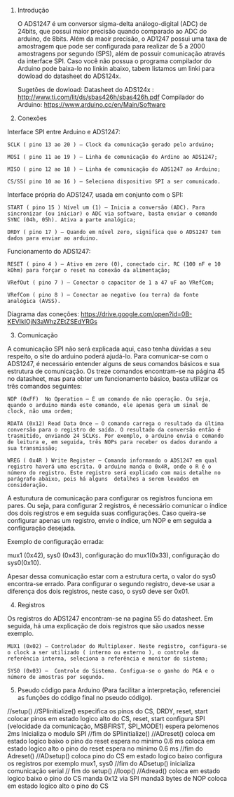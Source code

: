 1. Introdução

	O ADS1247 é um conversor sigma-delta análogo-digital (ADC) de 24bits, que possui maior precisão quando comparado ao ADC do arduino, de 8bits. Além da maoir precisão, o AD1247 possui uma taxa de amostragem que pode ser configurada para realizar de 5 a 2000 amostragens por segundo (SPS), além de possuir comunicação através da interface SPI. Caso você não possua o programa compilador do Arduino pode baixa-lo no linkin abaixo, tabem listamos um linki para dowload do datasheet do ADS124x.

	Sugetões de dowload:
	Datasheet do ADS124x : http://www.ti.com/lit/ds/sbas426h/sbas426h.pdf
	Compilador do Arduino: https://www.arduino.cc/en/Main/Software

2. Conexões

Interface SPI entre Arduino e ADS1247:

    SCLK ( pino 13 ao 20 ) – Clock da comunicação gerado pelo arduino;

    MOSI ( pino 11 ao 19 ) – Linha de comunicação do Ardino ao ADS1247;

    MISO ( pino 12 ao 18 ) – Linha de comunicação do ADS1247 ao Arduino;

    CS/SS( pino 10 ao 16 ) – Seleciona dispositivo SPI a ser comunicado.

Interface própria do ADS1247, usada em conjunto com o SPI:

    START ( pino 15 ) Nível um (1) – Inicia a conversão (ADC). Para sincronizar (ou iniciar) o ADC via software, basta enviar o comando SYNC (04h, 05h). Ativa a parte analógica;

    DRDY ( pino 17 ) – Quando em nível zero, significa que o ADS1247 tem dados para enviar ao arduino.

Funcionamento do ADS1247:

    RESET ( pino 4 ) – Ativo em zero (0), conectado cir. RC (100 nF e 10 kOhm) para forçar o reset na conexão da alimentação;

    VRefOut ( pino 7 ) – Conectar o capacitor de 1 a 47 uF ao VRefCom;

    VRefCom ( pino 8 ) – Conectar ao negativo (ou terra) da fonte analógica (AVSS).

Diagrama das coneções: https://drive.google.com/open?id=0B-KEVIklOjN3aWhzZEtZSEdYRGs

3. Comunicação

A comunicação SPI não será explicada aqui, caso tenha dúvidas a seu respeito, o site do arduino poderá ajudá-lo. Para comunicar-se com o ADS1247, é necessário entender alguns de seus comandos básicos e sua estrutura de comunicação. Os treze comandos encontram-se na página 45 no datasheet, mas para obter um funcionamento básico, basta utilizar os três comandos seguintes:

    NOP (0xFF)  No Operation – É um comando de não operação. Ou seja, quando o arduino manda este comando, ele apenas gera um sinal de clock, não uma ordem;

    RDATA (0x12) Read Data Once – O comando carrega o resultado da última conversão para o registro de saída. O resultado da conversão então é trasmitido, enviando 24 SCLKs. Por exemplo, o arduino envia o comando de leitura e, em seguida, três NOPs para receber os dados durando a sua transmissão;

    WREG ( 0x4R ) Write Register – Comando informando o ADS1247 em qual registro haverá uma escrita. O arduino manda o 0x4R, onde o R é o número do registro. Este registro será explicado com mais detalhe no parágrafo abaixo, pois há alguns  detalhes a serem levados em consideração.

A esturutura de comunicação para configurar os registros funciona em pares. Ou seja, para configurar 2 registros, é necessário comunicar o índice dos dois registros e em seguida suas configurações. Caso queira-se configurar apenas um registro, envie o índice, um NOP e em seguida a configuração desejada.

Exemplo de configuração errada:

mux1 (0x42), sys0 (0x43), configuração do mux1(0x33), configuração do sys0(0x10).

Apesar dessa comunicação estar com a estrutura certa, o valor do sys0 encontra-se errado. Para configurar o segundo registro, deve-se usar a diferença dos dois registros, neste caso, o sys0 deve ser 0x01.

4. Registros

Os registros do ADS1247 encontram-se na pagina 55 do datasheet. Em seguida, há uma explicação de dois registros que são usados nesse exemplo.

    MUX1 (0x02) – Controlador do Multiplexer. Neste registro, configura-se o clock a ser utilizado ( interno ou externo ), o controle da referência interna, seleciona a referência e monitor do sistema;

    SYS0 (0x03) –  Controle do Sistema. Configua-se o ganho do PGA e o número de amostras por segundo.

5. Pseudo código para Arduino (Para facilitar a interpretação, referenciei as funções do código final no pseudo código).

//setup()
//SPIinitialize()
especifica os pinos do CS, DRDY, reset, start
colocar pinos em estado logico alto do CS, reset, start
configura SPI (velocidade da comunicação, MSBFIRST, SPI_MODE1)
espera pelomenos 2ms
Inicializa o modulo SPI //fim do SPIinitialize()
//ADreset()
coloca em estado logico baixo o pino do reset
espera no minimo 0.6 ms
coloca em estado logico alto o pino do reset
espera no minimo 0.6 ms //fim do Adreset()
//ADsetup()
coloca pino do CS em estado logico baixo
configura os registros por exemplo mux1, sys0 //fim do ADsetup()
inicializa comunicação serial // fim do setup()
//loop()
//Adread()
coloca em estado logico baixo o pino do CS
manda 0x12 via SPI
manda3 bytes de NOP
coloca em estado logico alto o pino do CS
